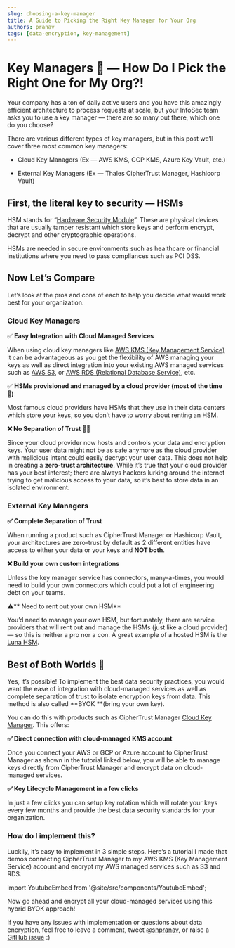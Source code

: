 ```yaml
---
slug: choosing-a-key-manager
title: A Guide to Picking the Right Key Manager for Your Org
authors: pranav
tags: [data-encryption, key-management]
---
```


# Key Managers 🔐 — How Do I Pick the Right One for My Org?!

Your company has a ton of daily active users and you have this amazingly efficient architecture to process requests at scale, but your InfoSec team asks you to use a key manager — there are so many out there, which one do you choose?

There are various different types of key managers, but in this post we’ll cover three most common key managers:

* Cloud Key Managers (Ex — AWS KMS, GCP KMS, Azure Key Vault, etc.)

* External Key Managers (Ex — Thales CipherTrust Manager, Hashicorp Vault)

## First, the literal  key to security — HSMs

HSM stands for “[Hardware Security Module](https://en.wikipedia.org/wiki/Hardware_security_module)”. These are physical devices that are usually tamper resistant which store keys and perform encrypt, decrypt and other cryptographic operations.

HSMs are needed in secure environments such as healthcare or financial institutions where you need to pass compliances such as PCI DSS.

## Now Let’s Compare

Let’s look at the pros and cons of each to help you decide what would work best for your organization.

### Cloud Key Managers

✅ **Easy Integration with Cloud Managed Services**

When using cloud key managers like [AWS KMS (Key Management Service)](https://aws.amazon.com/kms/) it can be advantageous as you get the flexibility of AWS managing your keys as well as direct integration into your existing AWS managed services such as [AWS S3](https://aws.amazon.com/s3/), or [AWS RDS (Relational Database Service)](https://aws.amazon.com/rods/), etc.

✅ **HSMs provisioned and managed by a cloud provider (most of the time 🤞)**

Most famous cloud providers have HSMs that they use in their data centers which store your keys, so you don’t have to worry about renting an HSM.

**❌ No Separation of Trust 🕵️‍♀️**

Since your cloud provider now hosts and controls your data and encryption keys. Your user data might not be as safe anymore as the cloud provider with malicious intent could easily decrypt your user data. This does not help in creating a **zero-trust architecture**. While it’s true that your cloud provider has your best interest; there are always hackers lurking around the internet trying to get malicious access to your data, so it’s best to store data in an isolated environment.

### External Key Managers

**✅ Complete Separation of Trust**

When running a product such as CipherTrust Manager or Hashicorp Vault, your architectures are zero-trust by default as 2 different entities have access to either your data or your keys and **NOT both**.

**❌ Build your own custom integrations**

Unless the key manager service has connectors, many-a-times, you would need to build your own connectors which could put a lot of engineering debt on your teams.

⚠️** Need to rent out your own HSM**

You’d need to manage your own HSM, but fortunately, there are service providers that will rent out and manage the HSMs (just like a cloud provider) — so this is neither a pro nor a con. A great example of a hosted HSM is the [Luna HSM](https://cpl.thalesgroup.com/encryption/data-protection-on-demand/services/luna-cloud-hsm).

## **Best of Both Worlds 🤔**

Yes, it’s possible! To implement the best data security practices, you would want the ease of integration with cloud-managed services as well as complete separation of trust to isolate encryption keys from data. This method is also called **BYOK **(bring your own key).

You can do this with products such as CipherTrust Manager [Cloud Key Manager](https://cpl.thalesgroup.com/encryption/key-management/ciphertrust-cloud-key-manager). This offers:

**✅ Direct connection with cloud-managed KMS account**

Once you connect your AWS or GCP or Azure account to CipherTrust Manager as shown in the tutorial linked below, you will be able to manage keys directly from CipherTrust Manager and encrypt data on cloud-managed services.

**✅ Key Lifecycle Management in a few clicks**

In just a few clicks you can setup key rotation which will rotate your keys every few months and provide the best data security standards for your organization.

### How do I implement this?

Luckily, it’s easy to implement in 3 simple steps. Here’s a tutorial I made that demos connecting CipherTrust Manager to my AWS KMS (Key Management Service) account and encrypt my AWS managed services such as S3 and RDS.

import YoutubeEmbed from '@site/src/components/YoutubeEmbed';

<YoutubeEmbed embedId="9Cs9s7DpJFU" />

Now go ahead and encrypt all your cloud-managed services using this hybrid BYOK approach!

If you have any issues with implementation or questions about data encryption, feel free to leave a comment, tweet [@snpranav](https://twitter.com/snpranav), or raise a [GitHub issue](https://github.com/snpranav/data-encryption-in-transit-demo/issues/new) :)